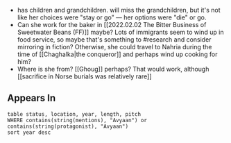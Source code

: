 * has children and grandchildren. will miss the grandchildren, but it's not like her choices were "stay or go" — her options were "die" or go. 
* Can she work for the baker in [[2022.02.02 The Bitter Business of Sweetwater Beans (FF)]] maybe? Lots of immigrants seem to wind up in food service, so maybe that's something to #research and consider mirroring in fiction? Otherwise, she could travel to Nahria during the time of [[Chaghalka|the conqueror]] and perhaps wind up cooking for him? 
* Where is she from? [[Ghoug]] perhaps? That would work, although [[sacrifice in Norse burials was relatively rare]]


## Appears In

```dataview
table status, location, year, length, pitch
WHERE contains(string(mentions), "Avyaan") or contains(string(protagonist), "Avyaan")
sort year desc
```